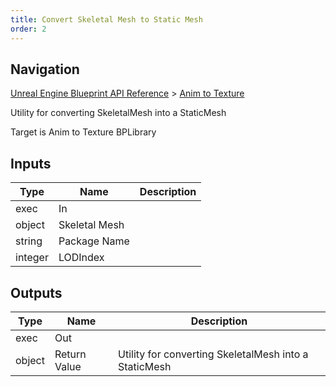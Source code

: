 ```yaml
---
title: Convert Skeletal Mesh to Static Mesh
order: 2
---
```

## Navigation

[Unreal Engine Blueprint API Reference](https://dev.epicgames.com/documentation/en-us/unreal-engine/BlueprintAPI) > [Anim to Texture](https://dev.epicgames.com/documentation/en-us/unreal-engine/BlueprintAPI/AnimtoTexture)

Utility for converting SkeletalMesh into a StaticMesh

Target is Anim to Texture BPLibrary

## Inputs

| Type | Name | Description |
| --- | --- | --- |
| exec | In |  |
| object | Skeletal Mesh |  |
| string | Package Name |  |
| integer | LODIndex |  |

## Outputs

| Type | Name | Description |
| --- | --- | --- |
| exec | Out |  |
| object | Return Value | Utility for converting SkeletalMesh into a StaticMesh |
